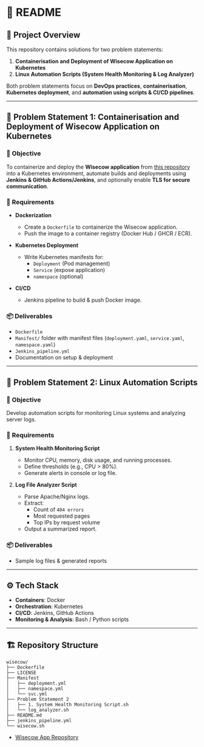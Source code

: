 
# 📘 README  

## 🚀 Project Overview  
This repository contains solutions for two problem statements:  

1. **Containerisation and Deployment of Wisecow Application on Kubernetes**  
2. **Linux Automation Scripts (System Health Monitoring & Log Analyzer)**  

Both problem statements focus on **DevOps practices**, **containerisation**, **Kubernetes deployment**, and **automation using scripts & CI/CD pipelines**.  

---

## 📌 Problem Statement 1: Containerisation and Deployment of Wisecow Application on Kubernetes  

### 🎯 Objective  
To containerize and deploy the **Wisecow application** from [this repository](https://github.com/nyrahul/wisecow) into a Kubernetes environment, automate builds and deployments using **Jenkins & GitHub Actions/Jenkins**, and optionally enable **TLS for secure communication**.  

### 🔑 Requirements  
- **Dockerization**  
  - Create a `Dockerfile` to containerize the Wisecow application.  
  - Push the image to a container registry (Docker Hub / GHCR / ECR).  

- **Kubernetes Deployment**  
  - Write Kubernetes manifests for:  
    - `Deployment` (Pod management)  
    - `Service` (expose application)  
    - `namespace` (optional)  

- **CI/CD**  
  - Jenkins pipeline to build & push Docker image.   

### 📦 Deliverables  
- `Dockerfile`  
- `Manifest/` folder with manifest files (`deployment.yaml`, `service.yaml`, `namespace.yaml`)  
- `Jenkins_pipeline.yml`   
- Documentation on setup & deployment  

---

## 📌 Problem Statement 2: Linux Automation Scripts  

### 🎯 Objective  
Develop automation scripts for monitoring Linux systems and analyzing server logs.  

### 🔑 Requirements  

1. **System Health Monitoring Script**  
   - Monitor CPU, memory, disk usage, and running processes.  
   - Define thresholds (e.g., CPU > 80%).  
   - Generate alerts in console or log file.  

2. **Log File Analyzer Script**  
   - Parse Apache/Nginx logs.  
   - Extract:  
     - Count of `404 errors`  
     - Most requested pages  
     - Top IPs by request volume  
   - Output a summarized report.  

### 📦 Deliverables   
- Sample log files & generated reports  

---

## ⚙️ Tech Stack  
- **Containers**: Docker  
- **Orchestration**: Kubernetes  
- **CI/CD**: Jenkins, GitHub Actions  
- **Monitoring & Analysis**: Bash / Python scripts  

---

## 🏗️ Repository Structure  

```
wisecow/
├── Dockerfile
├── LICENSE
├── Manifest
│   ├── deployment.yml
│   ├── namespace.yml
│   └── svc.yml
├── Problem Statement 2
│   ├── 1. System Health Monitoring Script.sh
│   └── log_analyzer.sh
├── README.md
├── jenkins_pipeline.yml
└── wisecow.sh

```
- [Wisecow App Repository](https://github.com/nyrahul/wisecow)  

